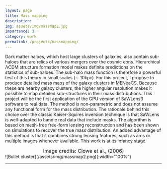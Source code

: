 ```yaml
---
layout: page
title: Mass mapping
description:
img: assets/img/massmap2.jpg
importance: 3
category: work
permalink: /projects/massmapping/
---
```


Dark matter haloes, which host large clusters of galaxies, also contain sub-haloes that are relics of various mergers over the cosmic eons.
Hierarchical ΛCDM structure formation model makes definite predictions on the statistics of sub-haloes.
The sub-halo mass function is therefore a powerful test of this theory in small scales (∼ 10kpc).
For this project, I propose to produce detailed mass maps of the galaxy clusters in <a href="https://home.strw.leidenuniv.nl/~hoekstra/Projects/MENeaCS.html">MENeaCS</a>.
Because these are nearby galaxy clusters, the higher angular resolution makes it possible to map detailed sub-structures in their mass distributions.
This project will be the first application of the GPU version of SaWLens3 software to real data.
The method is non-parametric and does not assume any functional form for the mass distribution.
The rationale behind this choice over the classic Kaiser-Squires inversion technique is that SaWLens is well-adapted to handle real data that include masks.
The algorithm is based on mesh-free free-form lensing reconstruction and has been shown on simulations to recover the true mass distribution.
An added advantage of this method is that it combines strong lensing features, such as arcs or multiple images whenever available. This work is at its infancy stage.
<figcaption> <center> <font size=3>Image credits: Clowe et al., (2006) </font></center> </figcaption>
![Bullet cluster](/assets/img/massmap2.png){:width="100%"}

<hr>
